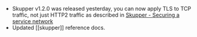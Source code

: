 - Skupper v1.2.0 was released yesterday, you can now apply TLS to TCP traffic, not just HTTP2 traffic as described in [Skupper - Securing a service network](https://skupper.io/docs/cli/native-security-options.html#tls)
- Updated [[skupper]] reference docs.